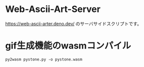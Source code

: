 # Web-Ascii-Art-Server

https://web-ascii-arter.deno.dev/ のサーバサイドスクリプトです。


# gif生成機能のwasmコンパイル

```
py2wasm pystone.py -o pystone.wasm
```
